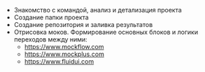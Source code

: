 - Знакомство с командой, анализ и детализация проекта
- Создание папки проекта
- Создание репозитория и заливка результатов
- Отрисовка моков. Формирование основных блоков и логики переходов между ними:
    - https://www.mockflow.com
    - https://www.mockplus.com
    - https://www.fluidui.com
